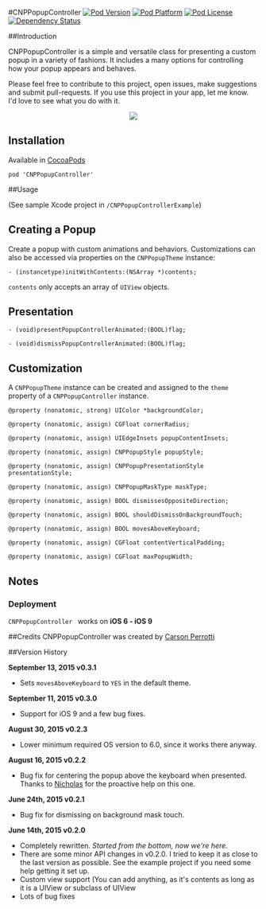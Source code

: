 #CNPPopupController
[![Pod Version](http://img.shields.io/cocoapods/v/CNPPopupController.svg?style=flat)](http://cocoadocs.org/docsets/CNPPopupController/)
[![Pod Platform](http://img.shields.io/cocoapods/p/CNPPopupController.svg?style=flat)](http://cocoadocs.org/docsets/CNPPopupController/)
[![Pod License](http://img.shields.io/cocoapods/l/CNPPopupController.svg?style=flat)](https://github.com/carsonperrotti/CNPPopupController/blob/master/LICENSE)
[![Dependency Status](https://www.versioneye.com/objective-c/cnppopupcontroller/0.2.1/badge.svg?style=flat)](https://www.versioneye.com/objective-c/cnppopupcontroller)

##Introduction

CNPPopupController is a simple and versatile class for presenting a custom popup in a variety of fashions. It includes a many options for controlling how your popup appears and behaves.

Please feel free to contribute to this project, open issues, make suggestions and submit pull-requests. If you use this project in your app, let me know. I'd love to see what you do with it. 

<p align="center"><img src="https://raw.githubusercontent.com/carsonperrotti/CNPPopupController/master/CNPPopupControllerExample/CNPPopupController.gif"/></p>

## Installation

Available in [CocoaPods](http://cocoapods.org/?q=CNPPopupController)

`pod 'CNPPopupController'`

##Usage

(See sample Xcode project in `/CNPPopupControllerExample`)

## Creating a Popup

Create a popup with custom animations and behaviors. Customizations can also be accessed via properties on the `CNPPopupTheme` instance:

	- (instancetype)initWithContents:(NSArray *)contents;


`contents` only accepts an array of `UIView` objects.
					
## Presentation

`- (void)presentPopupControllerAnimated:(BOOL)flag;`

`- (void)dismissPopupControllerAnimated:(BOOL)flag;`

## Customization

A `CNPPopupTheme` instance can be created and assigned to the `theme` property of a `CNPPopupController` instance. 

`@property (nonatomic, strong) UIColor *backgroundColor;`

`@property (nonatomic, assign) CGFloat cornerRadius;`

`@property (nonatomic, assign) UIEdgeInsets popupContentInsets;`

`@property (nonatomic, assign) CNPPopupStyle popupStyle;`

`@property (nonatomic, assign) CNPPopupPresentationStyle presentationStyle;`

`@property (nonatomic, assign) CNPPopupMaskType maskType;`

`@property (nonatomic, assign) BOOL dismissesOppositeDirection;`

`@property (nonatomic, assign) BOOL shouldDismissOnBackgroundTouch;`

`@property (nonatomic, assign) BOOL movesAboveKeyboard;`

`@property (nonatomic, assign) CGFloat contentVerticalPadding;`

`@property (nonatomic, assign) CGFloat maxPopupWidth;`

## Notes

### Deployment
`CNPPopupController ` works on **iOS 6 - iOS 9**

##Credits
CNPPopupController was created by [Carson Perrotti](http://carsonperrotti.com)

##Version History

**September 13, 2015 v0.3.1**
- Sets `movesAboveKeyboard` to `YES` in the default theme.

**September 11, 2015 v0.3.0**
- Support for iOS 9 and a few bug fixes.

**August 30, 2015 v0.2.3**
- Lower minimum required OS version to 6.0, since it works there anyway. 

**August 16, 2015 v0.2.2**
- Bug fix for centering the popup above the keyboard when presented. Thanks to [Nicholas](https://github.com/nicholas) for the proactive help on this one.

**June 24th, 2015 v0.2.1**
- Bug fix for dismissing on background mask touch.

**June 14th, 2015 v0.2.0**
- Completely rewritten. *Started from the bottom, now we're here.*
- There are some minor API changes in v0.2.0. I tried to keep it as close to the last version as possible. See the example project if you need some help getting it set up.
- Custom view support (You can add anything, as it's contents as long as it is a UIView or subclass of UIView
- Lots of bug fixes
